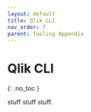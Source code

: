 ```yaml
---
layout: default
title: Qlik CLI
nav_order: 7
parent: Tooling Appendix
---
```


# Qlik CLI
{: .no_toc }

stuff stuff stuff.

